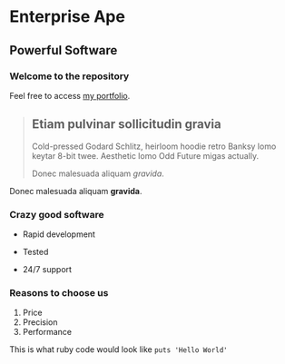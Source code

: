 Enterprise Ape
===============

Powerful Software
------------------

### Welcome to the repository

Feel free to access [my portfolio](http://portfolio.jordanhudgens.com).

> ## Etiam pulvinar sollicitudin gravia
>
> Cold-pressed Godard Schlitz, heirloom hoodie retro Banksy lomo keytar 8-bit twee. Aesthetic lomo Odd Future migas actually.
>
> Donec malesuada aliquam *gravida*.

Donec malesuada aliquam **gravida**.

### Crazy good software
* Rapid development
+ Tested
- 24/7 support

### Reasons to choose us
1. Price
2. Precision
3. Performance

This is what ruby code would look like `puts 'Hello World'`